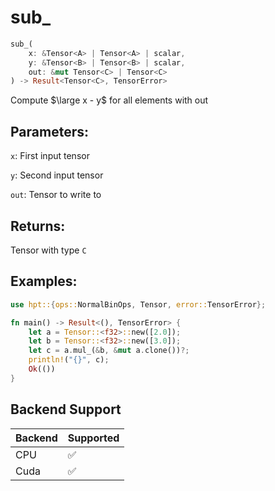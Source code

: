 # sub_
```rust
sub_(
    x: &Tensor<A> | Tensor<A> | scalar, 
    y: &Tensor<B> | Tensor<B> | scalar,
    out: &mut Tensor<C> | Tensor<C>
) -> Result<Tensor<C>, TensorError>
```
Compute $\large x - y$ for all elements with out

## Parameters:
`x`: First input tensor

`y`: Second input tensor

`out`: Tensor to write to

## Returns:
Tensor with type `C`

## Examples:
```rust
use hpt::{ops::NormalBinOps, Tensor, error::TensorError};

fn main() -> Result<(), TensorError> {
    let a = Tensor::<f32>::new([2.0]);
    let b = Tensor::<f32>::new([3.0]);
    let c = a.mul_(&b, &mut a.clone())?;
    println!("{}", c);
    Ok(())
}
```
## Backend Support
| Backend | Supported |
|---------|-----------|
| CPU     | ✅         |
| Cuda    | ✅        |